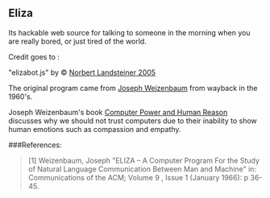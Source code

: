 ## Eliza 

Its hackable web source for talking to someone in the morning 
when you are really bored, or just tired of the world.

Credit goes to :


"elizabot.js" by © [Norbert Landsteiner 2005](http://www.masswerk.at)

The original program came from [Joseph Weizenbaum](http://en.wikipedia.org/wiki/Joseph_Weizenbaum) from wayback in the 1960's.

Joseph Weizenbaum's book [Computer Power and Human Reason](http://www.amazon.com/Computer-Power-Reason-Penguin-Science/dp/0140179119/ref=sr_1_2?s=books&ie=UTF8&qid=1422040551&sr=1-2&keywords=computer+power+and+human+reason) discusses why we should not trust computers due to their inability to show human emotions such as compassion and empathy.



###References:
>[1] 	Weizenbaum, Joseph "ELIZA – A Computer Program For 
>       the Study of Natural Language Communication Between Man and Machine"
>       in: Communications of the ACM; Volume 9 , Issue 1 (January 1966): p 36-45. 


